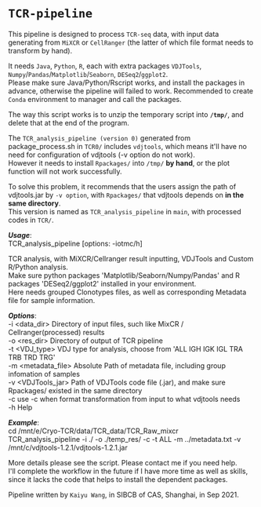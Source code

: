 # `TCR-pipeline`
This pipeline is designed to process `TCR-seq` data, with input data generating from `MiXCR` or `CellRanger` (the latter of which file format needs to transform by hand).
  
It needs `Java`, `Python`, `R`, each with extra packages `VDJTools`, `Numpy`/`Pandas`/`Matplotlib`/`Seaborn`, `DESeq2`/`ggplot2`.   
Please make sure Java/Python/Rscript works, and install the packages in advance, otherwise the pipeline will failed to work. Recommended to create `Conda` environment to manager and call the packages.
  
The way this script works is to unzip the temporary script into __`/tmp/`__, and delete that at the end of the program.  
  
The `TCR_analysis_pipeline (version 0)` generated from package_process.sh in `TCR0/` includes `vdjtools`, which means it'll have no need for configuration of vdjtools (-v option do not work).  
However it needs to install `Rpackages/` into `/tmp/` __by hand__, or the plot function will not work successfully.  
  
To solve this problem, it recommends that the users assign the path of vdjtools.jar by `-v option`, with `Rpackages/` that vdjtools depends on __in the same directory__.   
This version is named as `TCR_analysis_pipeline` in `main`, with processed codes in `TCR/`.   
  
  
___Usage___:  
 TCR_analysis_pipeline [options: -iotmc/h]  
  
 TCR analysis, with MiXCR/Cellranger result inputting, VDJTools and Custom R/Python analysis.  
 Make sure python packages 'Matplotlib/Seaborn/Numpy/Pandas' and R packages 'DESeq2/ggplot2' installed in your environment.  
 Here needs grouped Clonotypes files, as well as corresponding Metadata file for sample information.  
  
___Options___:  
 -i <data_dir>                 Directory of input files, such like MixCR / Cellranger(processed) results   
 -o <res_dir>                  Directory of output of TCR pipeline  
 -t <VDJ_type>                 VDJ type for analysis, choose from 'ALL IGH IGK IGL TRA TRB TRD TRG'  
 -m <metadata_file>            Absolute Path of metadata file, including group infomation of samples  
 -v <VDJTools_jar>             Path of VDJTools code file (.jar), and make sure Rpackages/ existed in the same directory  
 -c                            use -c when format transformation from input to what vdjtools needs  
 -h                            Help  
  
___Example___:  
 cd /mnt/e/Cryo-TCR/data/TCR_data/TCR_Raw_mixcr  
 TCR_analysis_pipeline -i ./ -o ./temp_res/ -c -t ALL -m ../metadata.txt -v /mnt/c/vdjtools-1.2.1/vdjtools-1.2.1.jar  
  
  
More details please see the script. Please contact me if you need help.   
I'll complete the workflow in the future if I have more time as well as skills, since it lacks the code that helps to install the dependent packages.
  
Pipeline written by `Kaiyu Wang`, in SIBCB of CAS, Shanghai, in Sep 2021.  
